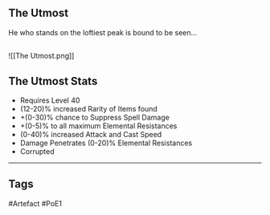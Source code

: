 ## The Utmost
He who stands on the loftiest peak is bound to be seen...
##
![[The Utmost.png]]
## The Utmost Stats
- Requires Level 40
- (12-20)% increased Rarity of Items found
- +(0-30)% chance to Suppress Spell Damage
- +(0-5)% to all maximum Elemental Resistances
- (0-40)% increased Attack and Cast Speed
- Damage Penetrates (0-20)% Elemental Resistances
- Corrupted


---
## Tags
#Artefact
#PoE1